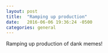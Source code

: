 ```yaml
---
layout: post
title:  "Ramping up production"
date:   2016-06-06 19:36:24 -0500
categories: general
---
```


Ramping up production of dank memes!